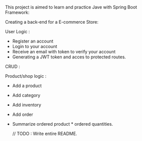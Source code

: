 This project is aimed to learn and practice Jave with Spring Boot Framework:

Creating a back-end for a E-commerce Store:

User Logic :
- Register an account
- Login to your account
- Receive an email with token to verify your account
- Generating a JWT token and acces to protected routes.

CRUD :

Product/shop logic : 
- Add a product
- Add category
- Add inventory
- Add order
- Summarize ordered product * ordered quantities.


  // TODO : Write entire README.
